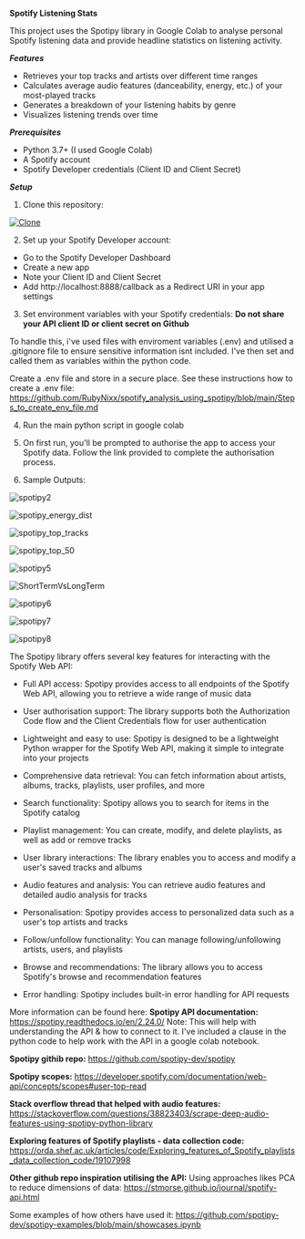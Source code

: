<b>Spotify Listening Stats</b>

This project uses the Spotipy library in Google Colab to analyse personal Spotify listening data and provide headline statistics on listening activity.

<b><i>Features</i></b>

*   Retrieves your top tracks and artists over different time ranges
*   Calculates average audio features (danceability, energy, etc.) of your most-played tracks
*   Generates a breakdown of your listening habits by genre
*   Visualizes listening trends over time

<b><i>Prerequisites</i></b>

*   Python 3.7+ (I used Google Colab)
*   A Spotify account
*   Spotify Developer credentials (Client ID and Client Secret)

<b><i>Setup</i></b>

1. Clone this repository:

[![Clone](https://img.shields.io/badge/Clone-Repository-blue?style=for-the-badge&logo=github)](https://github.com/RubyNixx/spotify_analysis_using_spotipy.git)

2. Set up your Spotify Developer account:

*    Go to the Spotify Developer Dashboard
*   Create a new app
*   Note your Client ID and Client Secret
*   Add http://localhost:8888/callback as a Redirect URI in your app settings

3. Set environment variables with your Spotify credentials:
<b>Do not share your API client ID or client secret on Github</b>

To handle this, i've used files with enviroment variables (.env) and utilised a .gitignore file to ensure sensitive information isnt included. I've then set and called them as variables within the python code.

Create a .env file and store in a secure place. See these instructions how to create a .env file:
https://github.com/RubyNixx/spotify_analysis_using_spotipy/blob/main/Steps_to_create_env_file.md

4. Run the main python script in google colab

5. On first run, you'll be prompted to authorise the app to access your Spotify data. Follow the link provided to complete the authorisation process.

6. Sample Outputs:

![spotipy2](https://github.com/user-attachments/assets/8346eab9-e412-4d0e-b6ce-4965b254605a)

![spotipy_energy_dist](https://github.com/user-attachments/assets/33499f9f-a689-46ee-bd57-16c4ecf3b629)

![spotipy_top_tracks](https://github.com/user-attachments/assets/a9640325-4d20-43e8-88c3-2862055d246c)

![spotipy_top_50](https://github.com/user-attachments/assets/858d3781-8bef-4655-b4a3-71cf51450308)

![spotipy5](https://github.com/user-attachments/assets/504ff13e-4b02-4827-9078-faa1331af390)

![ShortTermVsLongTerm](https://github.com/user-attachments/assets/d62abd60-93f1-4aea-b6cf-7176c194130e)

![spotipy6](https://github.com/user-attachments/assets/9513dd0c-a987-4cfa-a9e2-747ab8d021db)

![spotipy7](https://github.com/user-attachments/assets/6c5ee392-a052-4cf9-8a52-970098058696)

![spotipy8](https://github.com/user-attachments/assets/623cd09a-9315-47f1-953a-e3d56d06ac32)

The Spotipy library offers several key features for interacting with the Spotify Web API:

*    Full API access: Spotipy provides access to all endpoints of the Spotify Web API, allowing you to retrieve a wide range of music data

*    User authorisation support: The library supports both the Authorization Code flow and the Client Credentials flow for user authentication

*    Lightweight and easy to use: Spotipy is designed to be a lightweight Python wrapper for the Spotify Web API, making it simple to integrate into your projects

*    Comprehensive data retrieval: You can fetch information about artists, albums, tracks, playlists, user profiles, and more

*    Search functionality: Spotipy allows you to search for items in the Spotify catalog

*    Playlist management: You can create, modify, and delete playlists, as well as add or remove tracks

*    User library interactions: The library enables you to access and modify a user's saved tracks and albums

*    Audio features and analysis: You can retrieve audio features and detailed audio analysis for tracks

*    Personalisation: Spotipy provides access to personalized data such as a user's top artists and tracks

*    Follow/unfollow functionality: You can manage following/unfollowing artists, users, and playlists

*    Browse and recommendations: The library allows you to access Spotify's browse and recommendation features

*    Error handling: Spotipy includes built-in error handling for API requests

More information can be found here: 
<b>Spotipy API documentation:</b>
https://spotipy.readthedocs.io/en/2.24.0/
  Note: This will help with understanding the API & how to connect to it. I've included a clause in the python code to help work with the API in a google colab notebook.

<b>Spotipy githib repo:</b>
https://github.com/spotipy-dev/spotipy

<b>Spotipy scopes:</b>
https://developer.spotify.com/documentation/web-api/concepts/scopes#user-top-read

<b>Stack overflow thread that helped with audio features:</b>
https://stackoverflow.com/questions/38823403/scrape-deep-audio-features-using-spotipy-python-library

<b>Exploring features of Spotify playlists - data collection code:</b>
https://orda.shef.ac.uk/articles/code/Exploring_features_of_Spotify_playlists_data_collection_code/19107998

<b>Other github repo inspiration utilising the API:</b>
Using approaches likes PCA to reduce dimensions of data:
https://stmorse.github.io/journal/spotify-api.html

Some examples of how others have used it:
https://github.com/spotipy-dev/spotipy-examples/blob/main/showcases.ipynb
